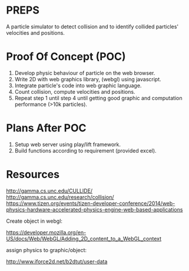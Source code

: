 PREPS
=====
A particle simulator to detect collision and to identify collided particles' velocities and positions.

Proof Of Concept (POC)
======================
1. Develop physic behaviour of particle on the web browser.
2. Write 2D with web graphics library, (webgl) using javascript.
3. Integrate particle's code into web graphic language.
4. Count collision, compute velocities and positions.
5. Repeat step 1 until step 4 until getting good graphic and computation performance (>10k particles).

Plans After POC
=================
1. Setup web server using play/lift framework.
2. Build functions according to requirement (provided excel).
 
Resources
=========
http://gamma.cs.unc.edu/CULLIDE/
http://gamma.cs.unc.edu/research/collision/
https://www.tizen.org/events/tizen-developer-conference/2014/web-physics-hardware-accelerated-physics-engine-web-based-applications

Create object in webgl:

https://developer.mozilla.org/en-US/docs/Web/WebGL/Adding_2D_content_to_a_WebGL_context

assign physics to graphic/object:

http://www.iforce2d.net/b2dtut/user-data

